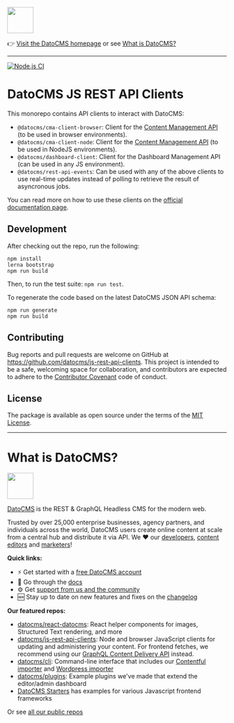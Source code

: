 <!--datocms-autoinclude-header start-->

<a href="https://www.datocms.com/"><img src="https://www.datocms.com/images/full_logo.svg" height="60"></a>

👉 [Visit the DatoCMS homepage](https://www.datocms.com) or see [What is DatoCMS?](#what-is-datocms)

---

<!--datocms-autoinclude-header end-->

[![Node.js CI](https://github.com/datocms/js-rest-api-clients/actions/workflows/node.js.yml/badge.svg)](https://github.com/datocms/js-rest-api-clients/actions/workflows/node.js.yml)

# DatoCMS JS REST API Clients

This monorepo contains API clients to interact with DatoCMS:

- `@datocms/cma-client-browser`: Client for the [Content Management API](https://www.datocms.com/docs/content-management-api) (to be used in browser environments).
- `@datocms/cma-client-node`: Client for the [Content Management API](https://www.datocms.com/docs/content-management-api) (to be used in NodeJS environments).
- `@datocms/dashboard-client`: Client for the Dashboard Management API (can be used in any JS environment).
- `@datocms/rest-api-events`: Can be used with any of the above clients to use real-time updates instead of polling to retrieve the result of asyncronous jobs.

You can read more on how to use these clients on the [official documentation page](https://www.datocms.com/docs/content-management-api/using-the-nodejs-clients).

## Development

After checking out the repo, run the following:

```
npm install
lerna bootstrap
npm run build
```

Then, to run the test suite: `npm run test`.

To regenerate the code based on the latest DatoCMS JSON API schema:

```
npm run generate
npm run build
```

## Contributing

Bug reports and pull requests are welcome on GitHub at https://github.com/datocms/js-rest-api-clients. This project is intended to be a safe, welcoming space for collaboration, and contributors are expected to adhere to the [Contributor Covenant](http://contributor-covenant.org) code of conduct.

## License

The package is available as open source under the terms of the [MIT License](http://opensource.org/licenses/MIT).

<!--datocms-autoinclude-footer start-->

---

# What is DatoCMS?
<a href="https://www.datocms.com/"><img src="https://www.datocms.com/images/full_logo.svg" height="60"></a>

[DatoCMS](https://www.datocms.com/) is the REST & GraphQL Headless CMS for the modern web.

Trusted by over 25,000 enterprise businesses, agency partners, and individuals across the world, DatoCMS users create online content at scale from a central hub and distribute it via API. We ❤️ our [developers](https://www.datocms.com/team/best-cms-for-developers), [content editors](https://www.datocms.com/team/content-creators) and [marketers](https://www.datocms.com/team/cms-digital-marketing)!

**Quick links:**

- ⚡️ Get started with a [free DatoCMS account](https://dashboard.datocms.com/signup)
- 🔖 Go through the [docs](https://www.datocms.com/docs)
- ⚙️ Get [support from us and the community](https://community.datocms.com/)
- 🆕 Stay up to date on new features and fixes on the [changelog](https://www.datocms.com/product-updates)

**Our featured repos:**
- [datocms/react-datocms](https://github.com/datocms/react-datocms): React helper components for images, Structured Text rendering, and more
- [datocms/js-rest-api-clients](https://github.com/datocms/js-rest-api-clients): Node and browser JavaScript clients for updating and administering your content. For frontend fetches, we recommend using our [GraphQL Content Delivery API](https://www.datocms.com/docs/content-delivery-api) instead.
- [datocms/cli](https://github.com/datocms/cli): Command-line interface that includes our [Contentful importer](https://github.com/datocms/cli/tree/main/packages/cli-plugin-contentful) and [Wordpress importer](https://github.com/datocms/cli/tree/main/packages/cli-plugin-wordpress)
- [datocms/plugins](https://github.com/datocms/plugins): Example plugins we've made that extend the editor/admin dashboard
- [DatoCMS Starters](https://www.datocms.com/marketplace/starters) has examples for various Javascript frontend frameworks

Or see [all our public repos](https://github.com/orgs/datocms/repositories?q=&type=public&language=&sort=stargazers)

<!--datocms-autoinclude-footer end-->
